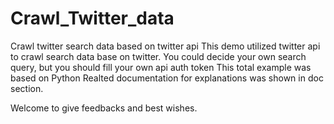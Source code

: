 # Crawl_Twitter_data
Crawl twitter search data based on twitter api
This demo utilized twitter api to crawl search data base on twitter.
You could decide your own search query, but you should fill your own api auth token
This total example was based on Python
Realted documentation for explanations was shown in doc section.

Welcome to give feedbacks and best wishes.
